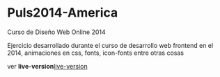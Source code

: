 Puls2014-America
================

Curso de Diseño Web Online 2014

Ejercicio desarrollado durante el curso de desarrollo web frontend en el 2014, animaciones en css, fonts, icon-fonts entre otras cosas

ver **live-version**[live-version](http://dcruzjs.github.io/Puls2014-America/ "live-version")
